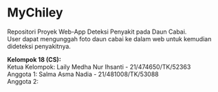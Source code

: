 # MyChiley
Repositori Proyek Web-App Deteksi Penyakit pada Daun Cabai.
<br> User dapat mengunggah foto daun cabai ke dalam web untuk kemudian dideteksi penyakitnya.

<b>Kelompok 18 (CS):</b>
<br>Ketua  Kelompok: Laily Medha Nur Ihsanti - 21/474650/TK/52363 
<br>Anggota 1: Salma Asma Nadia - 21/481008/TK/53088
<br>Anggota 2:
